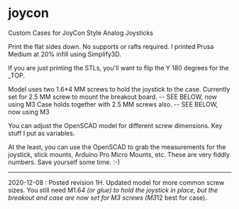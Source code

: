 # joycon
Custom Cases for JoyCon Style Analog Joysticks

Print the flat sides down. No supports or rafts required. I printed Prusa Medium at 20% infill using Simplify3D.

If you are just printing the STLs, you'll want to flip the Y 180 degrees for the _TOP. 

Model uses two 1.6*4 MM screws to hold the joystick to the case. 
Currently set for 2.5 MM screw to mount the breakout board. -- SEE BELOW, now using M3
Case holds together with 2.5 MM screws also. -- SEE BELOW, now using M3

You can adjust the OpenSCAD model for different screw dimensions. Key stuff I put as variables.

At the least, you can use the OpenSCAD to grab the measurements for the joystick, stick mounts, Arduino Pro Micro Mounts, etc. These are very fiddly numbers. Save yourself some time. :-)

---

2020-12-08 : Posted revision 1H. Updated model for more common screw sizes. You still need M1.6*4 (or glue) to hold the joystick in place, but the breakout and case are now set for M3 screws (M3*12 best for case). 
